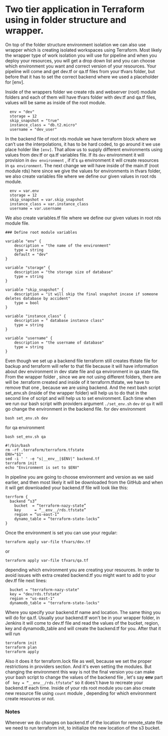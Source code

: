# Two tier application in Terraform using in folder structure  and wrapper.

On top of the folder structure environment isolation we can also use wrapper which is creating isolated workspaces using Terraform. Most likely the wrapper type of work isolation you will use for pipeline and when you deploy your resources, you will get a drop down list and you can choose which environment you want and correct version of your resources.  Your pipeline will come and get dev.tf or qa.tf files from your tfvars folder,  but before that it has to set the correct backend where we used a placeholder for [env].

Inside of the wrappers folder we create  rds and webserver (root) module folders and each of them will have tfvars folder  with dev.tf and qa.tf files, values will be same as inside of the root module.

```
  env = "dev"
  storage = 12
  skip_snapshot = "true"
  instance_class = "db.t2.micro"
  username = "dev_user"

```

In the backend file of root rds module we have terraform block where we can’t use the interpolations, it has to be hard coded, to go around it we use place holder like ```[env]```. That allow us to supply different environments using values from dev.tf or qa.tf variables file. If its ```dev``` environment it will provision in ```dev environment``` , if it's ```qa``` environment it will create resources in ```qa environment```.  The next change we will have inside of the main.tf (root module rds) here since we give the values for environments in tfvars folder, we also create variables file where we define our given values in root rds module.

```
  env = var.env
  storage = 12
  skip_snapshot = var.skip_snapshot
  instance_class = var.instance_class
  username = var.username

```
We also create variables.tf file where we define our given values in root rds module file.

```
### Define root module variables

variable "env" {
    description = "the name of the environment"
    type = string
    default = "dev"
} 

variable "storage" {
    description = "the storage size of database"
    type = string
}

variable "skip_snapshot" {
    description = "it will skip the final snapshot incase if someone deletes database by accident"
    type = bool
}

variable "instance_class" {
    description = " database instance class"
    type = string
}

variable "username" {
    description = "the username of database"
    type = string
}
```
Even though we set up a backend file terraform still creates tfstate file for backup and terraform will refer to that file because it will have information about dev environment in dev state file and qa environment in qa state file. From the wrapper folder , since we are not using different folders, there are will be .terraform created and inside of it terraform.tfstate, we have to remove that one , because we are using backend. And the next bash script set_env.sh (inside of the wrapper folder) will help us to do that in the second line of script and will help us to set environment. Each time when we run our bash script with providers argument ```./set_env.sh``` ```dev``` or ```qa``` it will go change the environment in the backend file.
for dev environment
```
bash set_env.sh dev 
```
for qa environment
``` 
bash set_env.sh qa   
```
```
#!/bin/bash
rm -rf .terraform/terraform.tfstate
ENV="$1"
sed -i ' ' -e "s|__env__|$ENV|" backend.tf
terraform init
echo "Environment is set to $ENV"
```
In pipeline you are going to choose environment and version as we said earlier, and then most likely it will be downloaded from the GitHub and when it will get downloaded your backend.tf file will look like this:
```
terrform {
  backend “s3”
    bucket  = “terraform-nazy-state”
    key      = “__env__/rds.tfstate”
    region = “us-east-1”
    dynamo_table = “terraform-state-locks”
}
```
Once the environment is set you can use your regular:
```
terraform apply var-file tfvars/dev.tf
```
or
```
terraform apply var-file tfvars/qa.tf
```
depending which environment you are creating your resources. 
In order to avoid issues with extra created backend.tf you might want to add to your dev.tf file next lines:
```
  bucket = "terraform-nazy-state"
  key = "dev/rds.tfstate"
  region = "us-east-1"
  dynamodb_table = "terraform-state-locks" 
```
Where you specify your backend.tf name and location. The same thing you will do for qa.tf. Usually your backend.tf won't be in your wrapper folder, in Jenkins it will come to dev.tf file and read the values of the bucket, region, key and dynamodb_table and will create the backend.tf for you. After that it will run
```
terraform init
terraform plan
terraform apply
```
Also it does it for terraform.lock file as well, because we set the proper restrictions in providers section. And it's even setting the modules. 
But changing the environment this way is not the final version you can make your bash script to change the values of the backend file , let's say __env__ part of ``` key = “__env__/rds.tfstate”``` so it does't have to recreate your backend.tf each time. 
Inside of your rds root module you can also create new resource file using ```count``` module , depending for which environment create resources or not.

### Notes

Whenever we do changes on backend.tf of the location for remote_state file we need to run terraform init, to initialize the new location of the s3 bucket.